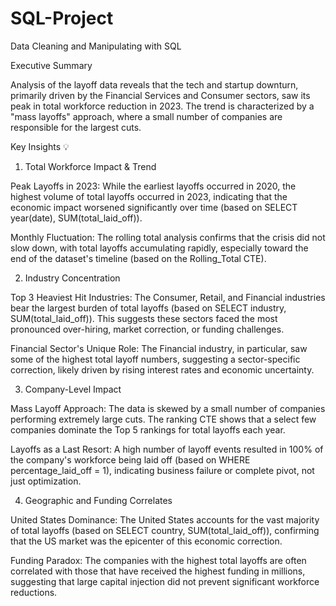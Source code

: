 # SQL-Project
Data Cleaning and Manipulating with SQL

Executive Summary

Analysis of the layoff data reveals that the tech and startup downturn, primarily driven by the Financial Services and Consumer sectors, saw its peak in total workforce reduction in 2023. The trend is characterized by a "mass layoffs" approach, where a small number of companies are responsible for the largest cuts.

Key Insights 💡

1. Total Workforce Impact & Trend
   
Peak Layoffs in 2023: While the earliest layoffs occurred in 2020, the highest volume of total layoffs occurred in 2023, indicating that the economic impact worsened significantly over time (based on SELECT year(date), SUM(total_laid_off)).

Monthly Fluctuation: The rolling total analysis confirms that the crisis did not slow down, with total layoffs accumulating rapidly, especially toward the end of the dataset's timeline (based on the Rolling_Total CTE).

2. Industry Concentration
   
Top 3 Heaviest Hit Industries: The Consumer, Retail, and Financial industries bear the largest burden of total layoffs (based on SELECT industry, SUM(total_laid_off)). This suggests these sectors faced the most pronounced over-hiring, market correction, or funding challenges.

Financial Sector's Unique Role: The Financial industry, in particular, saw some of the highest total layoff numbers, suggesting a sector-specific correction, likely driven by rising interest rates and economic uncertainty.

3. Company-Level Impact
   
Mass Layoff Approach: The data is skewed by a small number of companies performing extremely large cuts. The ranking CTE shows that a select few companies dominate the Top 5 rankings for total layoffs each year.

Layoffs as a Last Resort: A high number of layoff events resulted in 100% of the company's workforce being laid off (based on WHERE percentage_laid_off = 1), indicating business failure or complete pivot, not just optimization.

4. Geographic and Funding Correlates
   
United States Dominance: The United States accounts for the vast majority of total layoffs (based on SELECT country, SUM(total_laid_off)), confirming that the US market was the epicenter of this economic correction.

Funding Paradox: The companies with the highest total layoffs are often correlated with those that have received the highest funding in millions, suggesting that large capital injection did not prevent significant workforce reductions.
